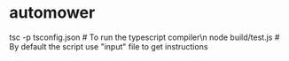 # automower

tsc -p tsconfig.json # To run the typescript compiler\n
node build/test.js   # By default the script use "input" file to get instructions
